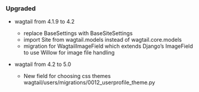 ### Upgraded 

- wagtail from 4.1.9 to 4.2
  - replace BaseSettings with BaseSiteSettings
  - import Site from wagtail.models instead of wagtail.core.models
  - migration for WagtailImageField which extends Django’s ImageField to use Willow for image file handling

- wagtail from 4.2 to 5.0
  - New field for choosing css themes   
    wagtail/users/migrations/0012_userprofile_theme.py
